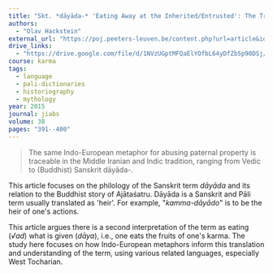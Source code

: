 ```yaml
---
title: "Skt. *dāyāda-* 'Eating Away at the Inherited/Entrusted': The Transformation of Inherited Indo-European Phraseology in the Buddhist Legend of Ajātaśatru"
authors:
  - "Olav Hackstein"
external_url: "https://poj.peeters-leuven.be/content.php?url=article&id=3134549&journal_code=JIABS&download=yes"
drive_links:
  - "https://drive.google.com/file/d/1NVzUGptMFQaElYOfbL64yDfZb5p90DSj/view?usp=sharing"
course: karma
tags:
  - language
  - pali-dictionaries
  - historiography
  - mythology 
year: 2015
journal: jiabs
volume: 38
pages: "391--400"
---
```


>The same Indo-European metaphor for
abusing paternal property is traceable in the Middle Iranian and Indic
tradition, ranging from Vedic to (Buddhist) Sanskrit dāyāda-.

This article focuses on the philology of the Sanskrit term *dāyāda* and its relation to the Buddhist story of Ajātaśatru. Dāyāda is a Sanskrit and Pāli term usually translated as 'heir'. For example, "*kamma-dāyādo*" is to be the heir of one's actions.

This article argues there is a second interpretation of the term as eating (*√ad*) what is given (*dāya*), i.e., one eats the fruits of one's karma. The study here focuses on how Indo-European metaphors inform this translation and understanding of the term, using various related languages, especially West Tocharian. 
